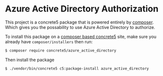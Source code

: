 # Azure Active Directory Authorization
This project is a concrete5 package that is powered entirely by [composer](https://getcomposer.org). Which gives you the possability to use Azure Active Directory to authorize.

To install this package on a [composer based concrete5](https://github.com/concrete5/composer) site, make sure you already have `composer/installers` then run:

```sh
$ composer require concrete5/azure_active_directory
```

Then install the package

```sh
$ ./vendor/bin/concrete5 c5:package-install azure_active_directory
```
